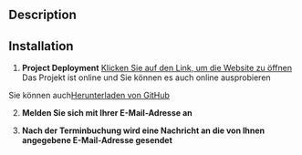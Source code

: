
## Description


## Installation

1.  **Project Deployment**
[Klicken Sie auf den Link, um die Website zu öffnen](https://microlab.nehaddev.com/)
Das Projekt ist online und Sie können es auch online ausprobieren

Sie können auch[Herunterladen von GitHub](https://github.com/81joker/Microlap/archive/main.zip)


2. **Melden Sie sich mit Ihrer E-Mail-Adresse an**

3. **Nach der Terminbuchung wird eine Nachricht an die von Ihnen angegebene E-Mail-Adresse gesendet**



